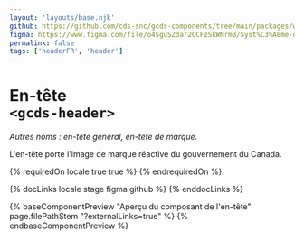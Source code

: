 ```yaml
---
layout: 'layouts/base.njk'
github: https://github.com/cds-snc/gcds-components/tree/main/packages/web/src/components/gcds-header
figma: https://www.figma.com/file/o4SguSZdar2CCFzSkWNrmB/Syst%C3%A8me-de-design-GC?type=design&node-id=114-2305&mode=design&t=1DaL24vHpjRRfHHm-0
permalink: false
tags: ['headerFR', 'header']
---
```


# En-tête <br>`<gcds-header>`

_Autres noms : en-tête général, en-tête de marque._

L'en-tête porte l'image de marque réactive du gouvernement du Canada.

{% requiredOn locale true true %}
{% endrequiredOn %}

{% docLinks locale stage figma github %}
{% enddocLinks %}

{% baseComponentPreview "Aperçu du composant de l'en-tête" page.filePathStem "?externalLinks=true" %}
{% endbaseComponentPreview %}
